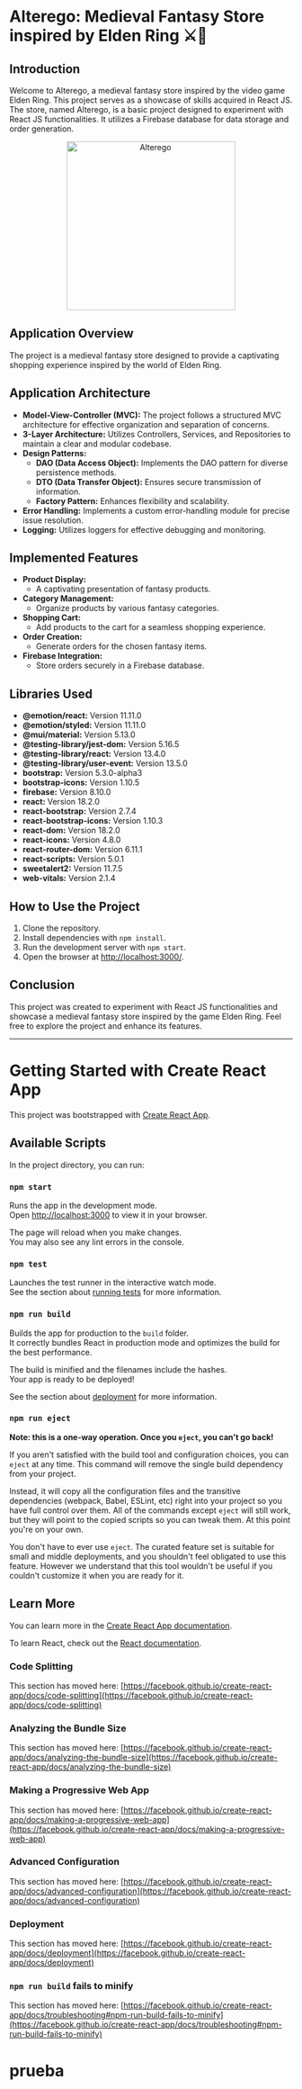 # Alterego: Medieval Fantasy Store inspired by Elden Ring ⚔️🏰

## Introduction

Welcome to Alterego, a medieval fantasy store inspired by the video game Elden Ring. This project serves as a showcase of skills acquired in React JS. The store, named Alterego, is a basic project designed to experiment with React JS functionalities. It utilizes a Firebase database for data storage and order generation.

<p align="center">
    <img
    src="https://eldenring.wiki.fextralife.com/file/Elden-Ring/one-eyed_shield_elden_ring_wiki_guide_200px.png"
    alt="Alterego"
    width="300px"
    height="300px"
    align="center"
/>
</p>

## Application Overview

The project is a medieval fantasy store designed to provide a captivating shopping experience inspired by the world of Elden Ring.

## Application Architecture

- **Model-View-Controller (MVC):** The project follows a structured MVC architecture for effective organization and separation of concerns.
- **3-Layer Architecture:** Utilizes Controllers, Services, and Repositories to maintain a clear and modular codebase.
- **Design Patterns:**
  - **DAO (Data Access Object):** Implements the DAO pattern for diverse persistence methods.
  - **DTO (Data Transfer Object):** Ensures secure transmission of information.
  - **Factory Pattern:** Enhances flexibility and scalability.
- **Error Handling:** Implements a custom error-handling module for precise issue resolution.
- **Logging:** Utilizes loggers for effective debugging and monitoring.

## Implemented Features

- **Product Display:**
  - A captivating presentation of fantasy products.
- **Category Management:**
  - Organize products by various fantasy categories.
- **Shopping Cart:**
  - Add products to the cart for a seamless shopping experience.
- **Order Creation:**
  - Generate orders for the chosen fantasy items.
- **Firebase Integration:**
  - Store orders securely in a Firebase database.

## Libraries Used

- **@emotion/react:** Version 11.11.0
- **@emotion/styled:** Version 11.11.0
- **@mui/material:** Version 5.13.0
- **@testing-library/jest-dom:** Version 5.16.5
- **@testing-library/react:** Version 13.4.0
- **@testing-library/user-event:** Version 13.5.0
- **bootstrap:** Version 5.3.0-alpha3
- **bootstrap-icons:** Version 1.10.5
- **firebase:** Version 8.10.0
- **react:** Version 18.2.0
- **react-bootstrap:** Version 2.7.4
- **react-bootstrap-icons:** Version 1.10.3
- **react-dom:** Version 18.2.0
- **react-icons:** Version 4.8.0
- **react-router-dom:** Version 6.11.1
- **react-scripts:** Version 5.0.1
- **sweetalert2:** Version 11.7.5
- **web-vitals:** Version 2.1.4

## How to Use the Project

1. Clone the repository.
2. Install dependencies with `npm install`.
3. Run the development server with `npm start`.
4. Open the browser at [http://localhost:3000/](http://localhost:3000/).

## Conclusion

This project was created to experiment with React JS functionalities and showcase a medieval fantasy store inspired by the game Elden Ring. Feel free to explore the project and enhance its features.

---


# Getting Started with Create React App

This project was bootstrapped with [Create React App](https://github.com/facebook/create-react-app).

## Available Scripts

In the project directory, you can run:

### `npm start`

Runs the app in the development mode.\
Open [http://localhost:3000](http://localhost:3000) to view it in your browser.

The page will reload when you make changes.\
You may also see any lint errors in the console.

### `npm test`

Launches the test runner in the interactive watch mode.\
See the section about [running tests](https://facebook.github.io/create-react-app/docs/running-tests) for more information.

### `npm run build`

Builds the app for production to the `build` folder.\
It correctly bundles React in production mode and optimizes the build for the best performance.

The build is minified and the filenames include the hashes.\
Your app is ready to be deployed!

See the section about [deployment](https://facebook.github.io/create-react-app/docs/deployment) for more information.

### `npm run eject`

**Note: this is a one-way operation. Once you `eject`, you can't go back!**

If you aren't satisfied with the build tool and configuration choices, you can `eject` at any time. This command will remove the single build dependency from your project.

Instead, it will copy all the configuration files and the transitive dependencies (webpack, Babel, ESLint, etc) right into your project so you have full control over them. All of the commands except `eject` will still work, but they will point to the copied scripts so you can tweak them. At this point you're on your own.

You don't have to ever use `eject`. The curated feature set is suitable for small and middle deployments, and you shouldn't feel obligated to use this feature. However we understand that this tool wouldn't be useful if you couldn't customize it when you are ready for it.

## Learn More

You can learn more in the [Create React App documentation](https://facebook.github.io/create-react-app/docs/getting-started).

To learn React, check out the [React documentation](https://reactjs.org/).

### Code Splitting

This section has moved here: [https://facebook.github.io/create-react-app/docs/code-splitting](https://facebook.github.io/create-react-app/docs/code-splitting)

### Analyzing the Bundle Size

This section has moved here: [https://facebook.github.io/create-react-app/docs/analyzing-the-bundle-size](https://facebook.github.io/create-react-app/docs/analyzing-the-bundle-size)

### Making a Progressive Web App

This section has moved here: [https://facebook.github.io/create-react-app/docs/making-a-progressive-web-app](https://facebook.github.io/create-react-app/docs/making-a-progressive-web-app)

### Advanced Configuration

This section has moved here: [https://facebook.github.io/create-react-app/docs/advanced-configuration](https://facebook.github.io/create-react-app/docs/advanced-configuration)

### Deployment

This section has moved here: [https://facebook.github.io/create-react-app/docs/deployment](https://facebook.github.io/create-react-app/docs/deployment)

### `npm run build` fails to minify

This section has moved here: [https://facebook.github.io/create-react-app/docs/troubleshooting#npm-run-build-fails-to-minify](https://facebook.github.io/create-react-app/docs/troubleshooting#npm-run-build-fails-to-minify)
# prueba
